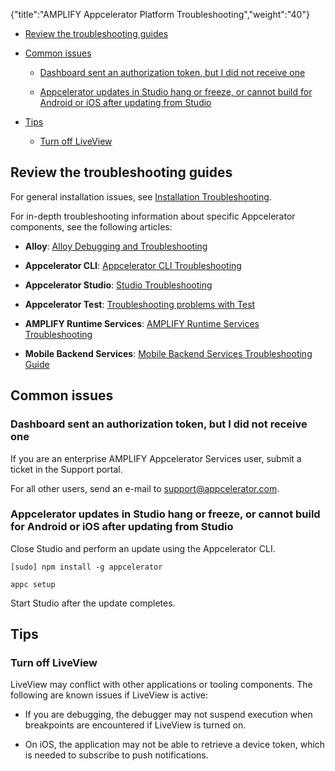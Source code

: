 {"title":"AMPLIFY Appcelerator Platform Troubleshooting","weight":"40"}

* [Review the troubleshooting guides](#Reviewthetroubleshootingguides)

* [Common issues](#Commonissues)

  * [Dashboard sent an authorization token, but I did not receive one](#Dashboardsentanauthorizationtoken,butIdidnotreceiveone)

  * [Appcelerator updates in Studio hang or freeze, or cannot build for Android or iOS after updating from Studio](#AppceleratorupdatesinStudiohangorfreeze,orcannotbuildforAndroidoriOSafterupdatingfromStudio)

* [Tips](#Tips)

  * [Turn off LiveView](#TurnoffLiveView)


## Review the troubleshooting guides

For general installation issues, see [Installation Troubleshooting](/docs/appc/Titanium_SDK/Titanium_SDK_Getting_Started/Installation_and_Configuration/Installation_Troubleshooting/).

For in-depth troubleshooting information about specific Appcelerator components, see the following articles:

* **Alloy**: [Alloy Debugging and Troubleshooting](/docs/appc/Alloy_Framework/Alloy_How-tos/Alloy_Debugging_and_Troubleshooting/)

* **Appcelerator CLI**: [Appcelerator CLI Troubleshooting](/docs/appc/Appcelerator_CLI/Appcelerator_CLI_Guide/Appcelerator_CLI_Troubleshooting/)

* **Appcelerator Studio**: [Studio Troubleshooting](/docs/appc/Axway_Appcelerator_Studio/Axway_Appcelerator_Studio_Guide/Studio_Troubleshooting/)

* **Appcelerator Test**: [Troubleshooting problems with Test](#undefined)

* **AMPLIFY Runtime Services**: [AMPLIFY Runtime Services Troubleshooting](/docs/appc/AMPLIFY_Runtime_Services/AMPLIFY_Runtime_Services_Guide/AMPLIFY_Runtime_Services_Troubleshooting/)

* **Mobile Backend Services**: [Mobile Backend Services Troubleshooting Guide](/arrowdb/latest/#!/guide/troubleshooting)


## Common issues

### Dashboard sent an authorization token, but I did not receive one

If you are an enterprise AMPLIFY Appcelerator Services user, submit a ticket in the Support portal.

For all other users, send an e-mail to [support@appcelerator.com](mailto:support@appcelerator.com).

### Appcelerator updates in Studio hang or freeze, or cannot build for Android or iOS after updating from Studio

Close Studio and perform an update using the Appcelerator CLI.

`[sudo] npm install -g appcelerator`

`appc setup`

Start Studio after the update completes.

## Tips

### Turn off LiveView

LiveView may conflict with other applications or tooling components. The following are known issues if LiveView is active:

* If you are debugging, the debugger may not suspend execution when breakpoints are encountered if LiveView is turned on.

* On iOS, the application may not be able to retrieve a device token, which is needed to subscribe to push notifications.
